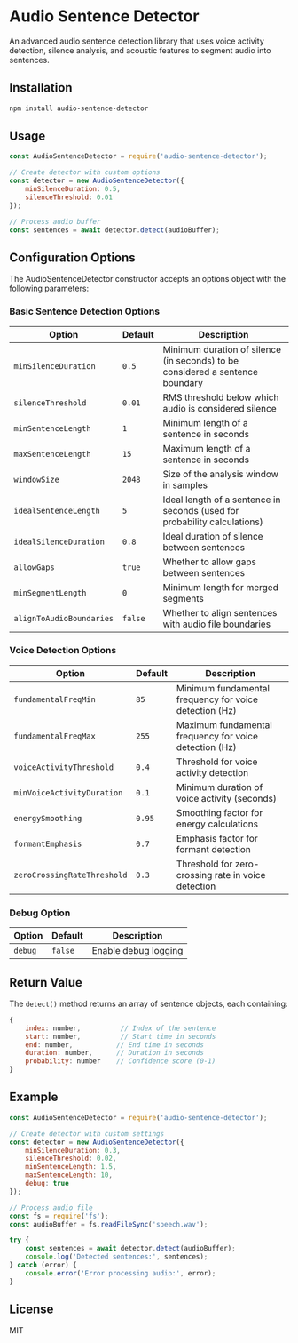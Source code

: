 # Audio Sentence Detector

An advanced audio sentence detection library that uses voice activity detection, silence analysis, and acoustic features to segment audio into sentences.

## Installation

```bash
npm install audio-sentence-detector
```

## Usage

```javascript
const AudioSentenceDetector = require('audio-sentence-detector');

// Create detector with custom options
const detector = new AudioSentenceDetector({
    minSilenceDuration: 0.5,
    silenceThreshold: 0.01
});

// Process audio buffer
const sentences = await detector.detect(audioBuffer);
```

## Configuration Options

The AudioSentenceDetector constructor accepts an options object with the following parameters:

### Basic Sentence Detection Options

| Option | Default | Description |
|--------|---------|-------------|
| `minSilenceDuration` | `0.5` | Minimum duration of silence (in seconds) to be considered a sentence boundary |
| `silenceThreshold` | `0.01` | RMS threshold below which audio is considered silence |
| `minSentenceLength` | `1` | Minimum length of a sentence in seconds |
| `maxSentenceLength` | `15` | Maximum length of a sentence in seconds |
| `windowSize` | `2048` | Size of the analysis window in samples |
| `idealSentenceLength` | `5` | Ideal length of a sentence in seconds (used for probability calculations) |
| `idealSilenceDuration` | `0.8` | Ideal duration of silence between sentences |
| `allowGaps` | `true` | Whether to allow gaps between sentences |
| `minSegmentLength` | `0` | Minimum length for merged segments |
| `alignToAudioBoundaries` | `false` | Whether to align sentences with audio file boundaries |

### Voice Detection Options

| Option | Default | Description |
|--------|---------|-------------|
| `fundamentalFreqMin` | `85` | Minimum fundamental frequency for voice detection (Hz) |
| `fundamentalFreqMax` | `255` | Maximum fundamental frequency for voice detection (Hz) |
| `voiceActivityThreshold` | `0.4` | Threshold for voice activity detection |
| `minVoiceActivityDuration` | `0.1` | Minimum duration of voice activity (seconds) |
| `energySmoothing` | `0.95` | Smoothing factor for energy calculations |
| `formantEmphasis` | `0.7` | Emphasis factor for formant detection |
| `zeroCrossingRateThreshold` | `0.3` | Threshold for zero-crossing rate in voice detection |

### Debug Option

| Option | Default | Description |
|--------|---------|-------------|
| `debug` | `false` | Enable debug logging |

## Return Value

The `detect()` method returns an array of sentence objects, each containing:

```javascript
{
    index: number,          // Index of the sentence
    start: number,          // Start time in seconds
    end: number,           // End time in seconds
    duration: number,      // Duration in seconds
    probability: number    // Confidence score (0-1)
}
```

## Example

```javascript
const AudioSentenceDetector = require('audio-sentence-detector');

// Create detector with custom settings
const detector = new AudioSentenceDetector({
    minSilenceDuration: 0.3,
    silenceThreshold: 0.02,
    minSentenceLength: 1.5,
    maxSentenceLength: 10,
    debug: true
});

// Process audio file
const fs = require('fs');
const audioBuffer = fs.readFileSync('speech.wav');

try {
    const sentences = await detector.detect(audioBuffer);
    console.log('Detected sentences:', sentences);
} catch (error) {
    console.error('Error processing audio:', error);
}
```

## License

MIT